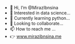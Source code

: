 - 👋 Hi, I’m @MirazIbnsina
- 👀 Interested in data science...
- 🌱 Currently learning python...
- 💞️ Looking to collaborate...
- 📫 How to reach me ...
- 👉 www.mirazibnsina.me
